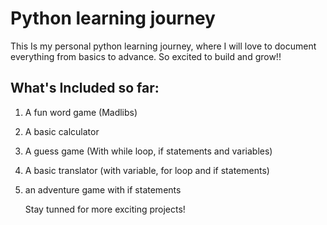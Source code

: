 # Python learning journey
This Is my personal python learning journey, where I will love to document everything from basics to advance. So excited to build and grow!! 

## What's Included so far:
1. A fun word game (Madlibs)
2. A basic calculator
3. A guess game (With while loop, if statements and variables)
4. A basic translator (with variable, for loop and if statements)
5. an adventure game with if statements

   Stay tunned for more exciting projects!
